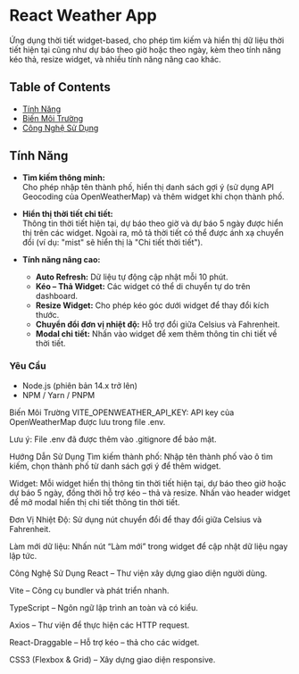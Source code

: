 # React Weather App

Ứng dụng thời tiết widget-based, cho phép tìm kiếm và hiển thị dữ liệu thời tiết hiện tại cũng như dự báo theo giờ hoặc theo ngày, kèm theo tính năng kéo thả, resize widget, và nhiều tính năng nâng cao khác.

## Table of Contents

- [Tính Năng](#tính-năng)
- [Biến Môi Trường](#biến-môi-trường)
- [Công Nghệ Sử Dụng](#công-nghệ-sử-dụng)


## Tính Năng

- **Tìm kiếm thông minh:**  
  Cho phép nhập tên thành phố, hiển thị danh sách gợi ý (sử dụng API Geocoding của OpenWeatherMap) và thêm widget khi chọn thành phố.

- **Hiển thị thời tiết chi tiết:**  
  Thông tin thời tiết hiện tại, dự báo theo giờ và dự báo 5 ngày được hiển thị trên các widget. Ngoài ra, mô tả thời tiết có thể được ánh xạ chuyển đổi (ví dụ: "mist" sẽ hiển thị là "Chi tiết thời tiết").

- **Tính năng nâng cao:**  
  - **Auto Refresh:** Dữ liệu tự động cập nhật mỗi 10 phút.
  - **Kéo – Thả Widget:** Các widget có thể di chuyển tự do trên dashboard.
  - **Resize Widget:** Cho phép kéo góc dưới widget để thay đổi kích thước.
  - **Chuyển đổi đơn vị nhiệt độ:** Hỗ trợ đổi giữa Celsius và Fahrenheit.
  - **Modal chi tiết:** Nhấn vào widget để xem thêm thông tin chi tiết về thời tiết.

### Yêu Cầu

- Node.js (phiên bản 14.x trở lên)
- NPM / Yarn / PNPM


Biến Môi Trường
VITE_OPENWEATHER_API_KEY:
API key của OpenWeatherMap được lưu trong file .env.

Lưu ý: File .env đã được thêm vào .gitignore để bảo mật.

Hướng Dẫn Sử Dụng
Tìm kiếm thành phố:
Nhập tên thành phố vào ô tìm kiếm, chọn thành phố từ danh sách gợi ý để thêm widget.

Widget:
Mỗi widget hiển thị thông tin thời tiết hiện tại, dự báo theo giờ hoặc dự báo 5 ngày, đồng thời hỗ trợ kéo – thả và resize.
Nhấn vào header widget để mở modal hiển thị chi tiết thông tin thời tiết.

Đơn Vị Nhiệt Độ:
Sử dụng nút chuyển đổi để thay đổi giữa Celsius và Fahrenheit.

Làm mới dữ liệu:
Nhấn nút “Làm mới” trong widget để cập nhật dữ liệu ngay lập tức.

Công Nghệ Sử Dụng
React – Thư viện xây dựng giao diện người dùng.

Vite – Công cụ bundler và phát triển nhanh.

TypeScript – Ngôn ngữ lập trình an toàn và có kiểu.

Axios – Thư viện để thực hiện các HTTP request.

React-Draggable – Hỗ trợ kéo – thả cho các widget.

CSS3 (Flexbox & Grid) – Xây dựng giao diện responsive.

